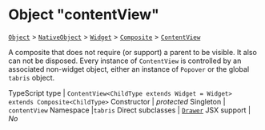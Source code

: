 ---
---
# Object "contentView"

<span style="white-space:nowrap;">[`Object`](https://developer.mozilla.org/en-US/docs/Web/JavaScript/Reference/Global_Objects/Object)</span> > <span style="white-space:nowrap;">[`NativeObject`](NativeObject.md)</span> > <span style="white-space:nowrap;">[`Widget`](Widget.md)</span> > <span style="white-space:nowrap;">[`Composite`](Composite.md)</span> > <span style="white-space:nowrap;">[`ContentView`](ContentView.md)</span>

A composite that does not require (or support) a parent to be visible. It also can not be disposed. Every instance of `ContentView` is controlled by an associated non-widget object, either an instance of `Popover` or the global `tabris` object.


TypeScript type | `ContentView<ChildType extends Widget = Widget> extends Composite<ChildType>`
Constructor | *protected*
Singleton | `contentView`
Namespace |`tabris`
Direct subclasses | <span style="white-space:nowrap;">[`Drawer`](Drawer.md)</span>
JSX support | *No*

